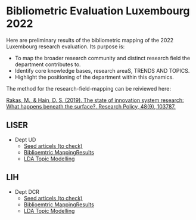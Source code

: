 #  Bibliometric Evaluation Luxembourg 2022

Here are preliminary results of the bibliometric mapping of the 2022 Luxembourg research evaluation. Its purpose is:

* To map the broader research community and distinct research field the department contributes to.
* Identify core knowledge bases, research areaS, TRENDS AND TOPICS.
* Highlight the positioning of the department within this dynamics.

The method for the research-field-mapping can be reiviewed here:

[Rakas, M., & Hain, D. S. (2019). The state of innovation system research: What happens beneath the surface?. Research Policy, 48(9), 103787.](https://doi.org/10.1016/j.respol.2019.04.011)

## LISER

* Dept UD
   * [Seed articels (to check)](https://github.com/daniel-hain/biblio_lux_2022/blob/master/output/seed/scopus_liser_ud_seed.csv)
   * [Biblioemtric MappingResults](https://daniel-hain.github.io/biblio_lux_2022/output/field_mapping/91_descriptives_liser_ud.nb.html)
   * [LDA Topic Modelling](https://daniel-hain.github.io/biblio_lux_2022/output/topic_modelling/LDAviz_liser_ud.rds/index.html#topic=0&lambda=0.4)

## LIH

* Dept DCR
   * [Seed articels (to check)](https://github.com/daniel-hain/biblio_lux_2022/blob/master/output/seed/scopus_lih_dcr_seed.csv)
   * [Biblioemtric MappingResults](https://daniel-hain.github.io/biblio_lux_2022/output/field_mapping/91_descriptives_lih_dcr.nb.html)
   * [LDA Topic Modelling](https://daniel-hain.github.io/biblio_lux_2022/output/topic_modelling/LDAviz_lih_dcr.rds/index.html#topic=0&lambda=0.4)


